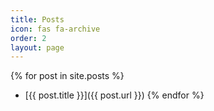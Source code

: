 ```yaml
---
title: Posts
icon: fas fa-archive
order: 2
layout: page
---
```


{% for post in site.posts %}
- [{{ post.title }}]({{ post.url }})
{% endfor %}
